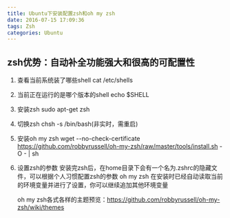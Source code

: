 ```yaml
---
title: Ubuntu下安装配置zsh和oh my zsh
date: 2016-07-15 17:09:36
tags: Zsh
categories: Ubuntu
---
```


zsh优势：自动补全功能强大和很高的可配置性
------
1. 查看当前系统装了哪些shell
   cat /etc/shells<!-- more -->
2. 当前正在运行的是哪个版本的shell
   echo $SHELL
3. 安装zsh
   sudo apt-get zsh
4. 切换zsh
   chsh -s /bin/bash(非实时，需重启)
5. 安装oh my zsh
   wget --no-check-certificate https://github.com/robbyrussell/oh-my-zsh/raw/master/tools/install.sh -O - | sh
6. 设置zsh的参数
   安装完zsh后，在home目录下会有一个名为.zshrc的隐藏文件，可以根据个人习惯配置zsh的参数
   oh my zsh 在安装时已经自动读取当前的环境变量并进行了设置，你可以继续追加其他环境变量

   oh my zsh各式各样的主题预览：https://github.com/robbyrussell/oh-my-zsh/wiki/themes
